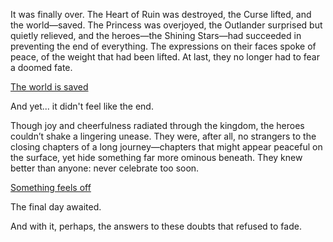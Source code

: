 <!-- title: Joyous Time -->

It was finally over. The Heart of Ruin was destroyed, the Curse lifted, and the world—saved. The Princess was overjoyed, the Outlander surprised but quietly relieved, and the heroes—the Shining Stars—had succeeded in preventing the end of everything. The expressions on their faces spoke of peace, of the weight that had been lifted. At last, they no longer had to fear a doomed fate.

[The world is saved](#embed:https://www.youtube.com/live/sDjysXFWYbI?t=9436)

And yet... it didn't feel like the end.

Though joy and cheerfulness radiated through the kingdom, the heroes couldn’t shake a lingering unease. They were, after all, no strangers to the closing chapters of a long journey—chapters that might appear peaceful on the surface, yet hide something far more ominous beneath. They knew better than anyone: never celebrate too soon.

[Something feels off](#embed:https://www.youtube.com/live/FlPFFE5_X3Y?si=JPrfvOJ4Iqheojny&t=10019)

The final day awaited.

And with it, perhaps, the answers to these doubts that refused to fade.
